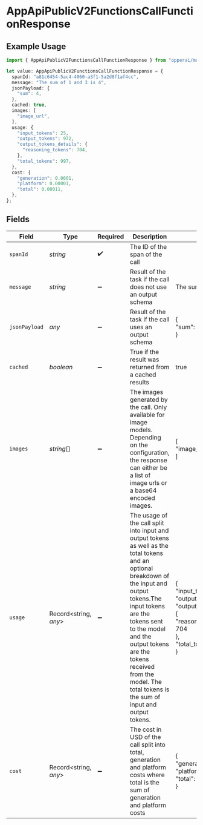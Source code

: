 # AppApiPublicV2FunctionsCallFunctionResponse

## Example Usage

```typescript
import { AppApiPublicV2FunctionsCallFunctionResponse } from "opperai/models";

let value: AppApiPublicV2FunctionsCallFunctionResponse = {
  spanId: "a81c6454-5ac4-4060-a3f1-5a2d8f1af4cc",
  message: "The sum of 1 and 3 is 4",
  jsonPayload: {
    "sum": 4,
  },
  cached: true,
  images: [
    "image_url",
  ],
  usage: {
    "input_tokens": 25,
    "output_tokens": 972,
    "output_tokens_details": {
      "reasoning_tokens": 704,
    },
    "total_tokens": 997,
  },
  cost: {
    "generation": 0.0001,
    "platform": 0.00001,
    "total": 0.00011,
  },
};
```

## Fields

| Field                                                                                                                                                                                                                                                                                                                 | Type                                                                                                                                                                                                                                                                                                                  | Required                                                                                                                                                                                                                                                                                                              | Description                                                                                                                                                                                                                                                                                                           | Example                                                                                                                                                                                                                                                                                                               |
| --------------------------------------------------------------------------------------------------------------------------------------------------------------------------------------------------------------------------------------------------------------------------------------------------------------------- | --------------------------------------------------------------------------------------------------------------------------------------------------------------------------------------------------------------------------------------------------------------------------------------------------------------------- | --------------------------------------------------------------------------------------------------------------------------------------------------------------------------------------------------------------------------------------------------------------------------------------------------------------------- | --------------------------------------------------------------------------------------------------------------------------------------------------------------------------------------------------------------------------------------------------------------------------------------------------------------------- | --------------------------------------------------------------------------------------------------------------------------------------------------------------------------------------------------------------------------------------------------------------------------------------------------------------------- |
| `spanId`                                                                                                                                                                                                                                                                                                              | *string*                                                                                                                                                                                                                                                                                                              | :heavy_check_mark:                                                                                                                                                                                                                                                                                                    | The ID of the span of the call                                                                                                                                                                                                                                                                                        |                                                                                                                                                                                                                                                                                                                       |
| `message`                                                                                                                                                                                                                                                                                                             | *string*                                                                                                                                                                                                                                                                                                              | :heavy_minus_sign:                                                                                                                                                                                                                                                                                                    | Result of the task if the call does not use an output schema                                                                                                                                                                                                                                                          | The sum of 1 and 3 is 4                                                                                                                                                                                                                                                                                               |
| `jsonPayload`                                                                                                                                                                                                                                                                                                         | *any*                                                                                                                                                                                                                                                                                                                 | :heavy_minus_sign:                                                                                                                                                                                                                                                                                                    | Result of the task if the call uses an output schema                                                                                                                                                                                                                                                                  | {<br/>"sum": 4<br/>}                                                                                                                                                                                                                                                                                                  |
| `cached`                                                                                                                                                                                                                                                                                                              | *boolean*                                                                                                                                                                                                                                                                                                             | :heavy_minus_sign:                                                                                                                                                                                                                                                                                                    | True if the result was returned from a cached results                                                                                                                                                                                                                                                                 | true                                                                                                                                                                                                                                                                                                                  |
| `images`                                                                                                                                                                                                                                                                                                              | *string*[]                                                                                                                                                                                                                                                                                                            | :heavy_minus_sign:                                                                                                                                                                                                                                                                                                    | The images generated by the call. Only available for image models. Depending on the configuration, the response can either be a list of image urls or a base64 encoded images.                                                                                                                                        | [<br/>"image_url"<br/>]                                                                                                                                                                                                                                                                                               |
| `usage`                                                                                                                                                                                                                                                                                                               | Record<string, *any*>                                                                                                                                                                                                                                                                                                 | :heavy_minus_sign:                                                                                                                                                                                                                                                                                                    | The usage of the call split into input and output tokens as well as the total tokens and an optional breakdown of the input and output tokens.The input tokens are the tokens sent to the model and the output tokens are the tokens received from the model. The total tokens is the sum of input and output tokens. | {<br/>"input_tokens": 25,<br/>"output_tokens": 972,<br/>"output_tokens_details": {<br/>"reasoning_tokens": 704<br/>},<br/>"total_tokens": 997<br/>}                                                                                                                                                                   |
| `cost`                                                                                                                                                                                                                                                                                                                | Record<string, *any*>                                                                                                                                                                                                                                                                                                 | :heavy_minus_sign:                                                                                                                                                                                                                                                                                                    | The cost in USD of the call split into total, generation and platform costs where total is the sum of generation and platform costs                                                                                                                                                                                   | {<br/>"generation": 0.0001,<br/>"platform": 0.00001,<br/>"total": 0.00011<br/>}                                                                                                                                                                                                                                       |